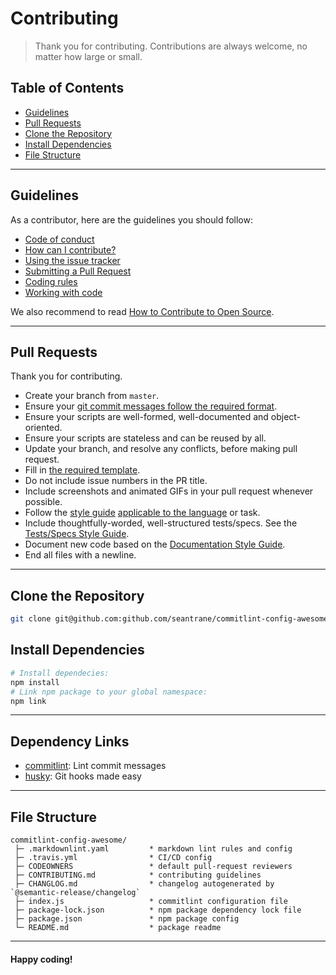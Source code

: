 # Contributing

> Thank you for contributing. Contributions are always welcome, no matter how large or small.

## Table of Contents

- [Guidelines](#guidelines)
- [Pull Requests](#pull-requests)
- [Clone the Repository](#clone-repo)
- [Install Dependencies](#install-dependencies)
- [File Structure](#file-structure)

---

## Guidelines <a id="guidelines"></a>

As a contributor, here are the guidelines you should follow:

- [Code of conduct](https://github.com/seantrane/engineering/blob/master/CODE_OF_CONDUCT.md)
- [How can I contribute?](https://github.com/seantrane/engineering/blob/master/CONTRIBUTING.md#how-can-i-contribute)
- [Using the issue tracker](https://github.com/seantrane/engineering/blob/master/CONTRIBUTING.md#using-the-issue-tracker)
- [Submitting a Pull Request](https://github.com/seantrane/engineering/blob/master/CONTRIBUTING.md#submitting-a-pull-request)
- [Coding rules](https://github.com/seantrane/engineering/blob/master/CONTRIBUTING.md#coding-rules)
- [Working with code](https://github.com/seantrane/engineering/blob/master/CONTRIBUTING.md#working-with-code)

We also recommend to read [How to Contribute to Open Source](https://opensource.guide/how-to-contribute).

---

## Pull Requests <a id="pull-requests"></a>

Thank you for contributing.

- Create your branch from `master`.
- Ensure your [git commit messages follow the required format](https://github.com/seantrane/engineering/blob/master/STYLE_GUIDES.md#git-commit-messages).
- Ensure your scripts are well-formed, well-documented and object-oriented.
- Ensure your scripts are stateless and can be reused by all.
- Update your branch, and resolve any conflicts, before making pull request.
- Fill in [the required template](https://github.com/seantrane/engineering/blob/master/PULL_REQUEST_TEMPLATE.md).
- Do not include issue numbers in the PR title.
- Include screenshots and animated GIFs in your pull request whenever possible.
- Follow the [style guide](https://github.com/seantrane/engineering/blob/master/STYLE_GUIDES.md) [applicable to the language](https://github.com/seantrane/engineering/blob/master/STYLE_GUIDES.md#languages) or task.
- Include thoughtfully-worded, well-structured tests/specs. See the [Tests/Specs Style Guide](https://github.com/seantrane/engineering/blob/master/STYLE_GUIDES.md#tests).
- Document new code based on the [Documentation Style Guide](https://github.com/seantrane/engineering/blob/master/STYLE_GUIDES.md#documentation).
- End all files with a newline.

---

## Clone the Repository <a id="clone-repo"></a>

```bash
git clone git@github.com:github.com/seantrane/commitlint-config-awesome.git commitlint-config-awesome && cd commitlint-config-awesome
```

## Install Dependencies <a id="install-dependencies"></a>

```bash
# Install dependecies:
npm install
# Link npm package to your global namespace:
npm link
```

---

## Dependency Links <a id="dependency-links"></a>

- [commitlint](https://github.com/conventional-changelog/commitlint): Lint commit messages
- [husky](https://github.com/typicode/husky): Git hooks made easy

---

## File Structure <a id="file-structure"></a>

```text
commitlint-config-awesome/
 ├─ .markdownlint.yaml         * markdown lint rules and config
 ├─ .travis.yml                * CI/CD config
 ├─ CODEOWNERS                 * default pull-request reviewers
 ├─ CONTRIBUTING.md            * contributing guidelines
 ├─ CHANGLOG.md                * changelog autogenerated by `@semantic-release/changelog`
 ├─ index.js                   * commitlint configuration file
 ├─ package-lock.json          * npm package dependency lock file
 ├─ package.json               * npm package config
 └─ README.md                  * package readme
```

---

#### Happy coding!
